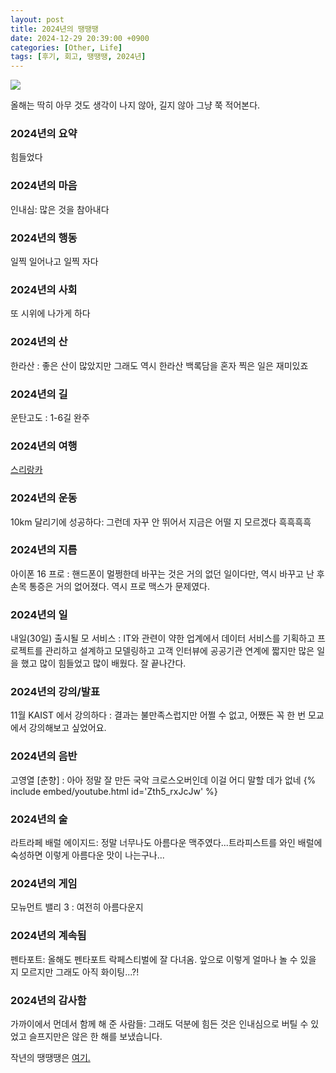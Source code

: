 ```yaml
---
layout: post
title: 2024년의 땡땡땡
date: 2024-12-29 20:39:00 +0900
categories: [Other, Life]
tags: [후기, 회고, 땡땡땡, 2024년]
---
```



[![](https://cojette.wordpress.com/wp-content/uploads/2024/12/image-4.png?w=706)](https://cojette.wordpress.com/wp-content/uploads/2024/12/image-4.png)

올해는 딱히 아무 것도 생각이 나지 않아, 길지 않아 그냥 쭉 적어본다.

### 2024년의 요약

힘들었다

### 2024년의 마음

인내심: 많은 것을 참아내다

### 2024년의 행동

일찍 일어나고 일찍 자다

### 2024년의 사회

또 시위에 나가게 하다

### 2024년의 산

한라산 : 좋은 산이 많았지만 그래도 역시 한라산 백록담을 혼자 찍은 일은 재미있죠

### 2024년의 길

운탄고도 : 1-6길 완주

### 2024년의 여행

[스리랑카](https://cojette.github.io/posts/srilanka/)

### 2024년의 운동

10km 달리기에 성공하다: 그런데 자꾸 안 뛰어서 지금은 어떨 지 모르겠다 흑흑흑흑

### 2024년의 지름

아이폰 16 프로 : 핸드폰이 멀쩡한데 바꾸는 것은 거의 없던 일이다만, 역시 바꾸고 난 후 손목 통증은 거의 없어졌다. 역시 프로 맥스가 문제였다.

### 2024년의 일

내일(30일) 출시될 모 서비스 : IT와 관련이 약한 업계에서 데이터 서비스를 기획하고 프로젝트를 관리하고 설계하고 모델링하고 고객 인터뷰에 공공기관 연계에 짧지만 많은 일을 했고 많이 힘들었고 많이 배웠다. 잘 끝나간다.

### 2024년의 강의/발표

11월 KAIST 에서 강의하다 : 결과는 불만족스럽지만 어쩔 수 없고, 어쨌든 꼭 한 번 모교에서 강의해보고 싶었어요.

### 2024년의 음반

고영열 [춘향] : 아아 정말 잘 만든 국악 크로스오버인데 이걸 어디 말할 데가 없네
{% include embed/youtube.html id='Zth5_rxJcJw' %}

### 2024년의 술

라트라페 배럴 에이지드: 정말 너무나도 아름다운 맥주였다...트라피스트를 와인 배럴에 숙성하면 이렇게 아름다운 맛이 나는구나...

### 2024년의 게임

모뉴먼트 밸리 3 : 여전히 아름다운지

### 2024년의 계속됨

펜타포트: 올해도 펜타포트 락페스티벌에 잘 다녀옴. 앞으로 이렇게 얼마나 놀 수 있을 지 모르지만 그래도 아직 화이팅...?!

### 2024년의 감사함

가까이에서 먼데서 함께 해 준 사람들: 그래도 덕분에 힘든 것은 인내심으로 버틸 수 있었고 슬프지만은 않은 한 해를 보냈습니다.

작년의 땡땡땡은 [여기.](https://cojette.github.io/posts/something2023/)
